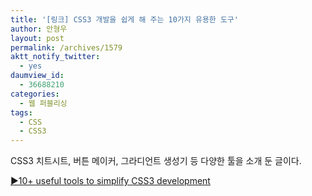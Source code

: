 ```yaml
---
title: '[링크] CSS3 개발을 쉽게 해 주는 10가지 유용한 도구'
author: 안형우
layout: post
permalink: /archives/1579
aktt_notify_twitter:
  - yes
daumview_id:
  - 36688210
categories:
  - 웹 퍼블리싱
tags:
  - CSS
  - CSS3
---
```

CSS3 치트시트, 버튼 메이커, 그라디언트 생성기 등 다양한 툴을 소개 둔 글이다. 

[▶10+ useful tools to simplify CSS3 development][1]

 [1]: http://www.catswhocode.com/blog/10-useful-tools-to-simplify-css3-development